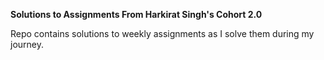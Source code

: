 **Solutions to Assignments From Harkirat Singh's Cohort 2.0**

Repo contains solutions to weekly assignments as I solve them during my journey.
